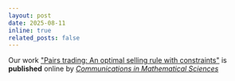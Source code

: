 ```yaml
---
layout: post
date: 2025-08-11
inline: true
related_posts: false
---
```


Our work ["Pairs trading: An optimal selling rule with constraints"](https://link.intlpress.com/JDetail/1951356117065445377) is **published** online by [*Communications in Mathematical Sciences*](https://intlpress.com/journals/journalList?id=1804413732712935425)
